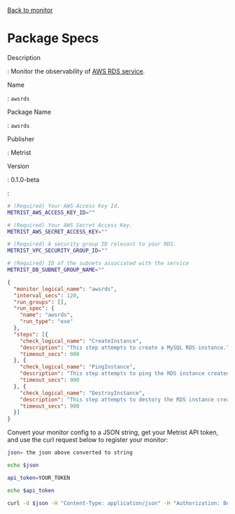 [Back to monitor](awsrds.md)

# Package Specs

Description

: Monitor the observability of [AWS RDS service](https://aws.amazon.com/rds/).

Name

: `awsrds`

Package Name

: `awsrds`

Publisher

: Metrist

Version

: 0.1.0-beta

: &nbsp;


<!--@include: /parts/_3.md-->


```sh
# (Required) Your AWS Access Key Id.
METRIST_AWS_ACCESS_KEY_ID=""

# (Required) Your AWS Secret Access Key.
METRIST_AWS_SECRET_ACCESS_KEY=""

# (Required) A security group ID relevant to your RDS.
METRIST_VPC_SECURITY_GROUP_ID=""

# (Required) ID of the subnets associated with the service
METRIST_DB_SUBNET_GROUP_NAME=""
```

<!--@include: /parts/tips_env-vars.md -->


<!--@include: /parts/_4.md-->


```json
{
  "monitor_logical_name": "awsrds",
  "interval_secs": 120,
  "run_groups": [],
  "run_spec": {
    "name": "awsrds",
    "run_type": "exe"
  },
  "steps": [{
    "check_logical_name": "CreateInstance",
    "description": "This step attempts to create a MySQL RDS instance.",
    "timeout_secs": 900
  }, {
    "check_logical_name": "PingInstance",
    "description": "This step attempts to ping the RDS instance created in a previous step.",
    "timeout_secs": 900
  }, {
    "check_logical_name": "DestroyInstance",
    "description": "This step attempts to destory the RDS instance created in a previous step.",
    "timeout_secs": 900
  }]
}
```




Convert your monitor config to a JSON string, get your Metrist API token, and use the curl request below to register your monitor:

```sh
json= the json above converted to string

echo $json

api_token=YOUR_TOKEN

echo $api_token

curl -d $json -H "Content-Type: application/json" -H "Authorization: Bearer $api_token" 'https://app.metrist.io/api/v0/monitor-config'

```

<!--@include: /parts/tips_api.md-->


<!--@include: /parts/_5.md-->


<!--@include: /parts/result.md-->